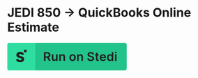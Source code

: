 # JEDI 850 -> QuickBooks Online Estimate

[![Run on Stedi](./../RunOnStedi.svg)](https://terminal.stedi.com/mappings/import?mapping=https://raw.githubusercontent.com/Stedi/starter-kit/main/mappings-examples/jedi-850-->-quickbooks-online-estimate/mapping.json&source_json=https://raw.githubusercontent.com/Stedi/starter-kit/main/mappings-examples/jedi-850-->-quickbooks-online-estimate/jedi-850.json&target_json=https://raw.githubusercontent.com/Stedi/starter-kit/main/mappings-examples/jedi-850-->-quickbooks-online-estimate/quickbooks-online-estimate.json)